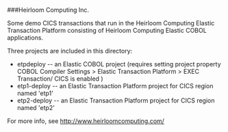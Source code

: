 ###Heirloom Computing Inc.

Some demo CICS transactions that run in the Heirloom Computing
Elastic Transaction Platform consisting of Heirloom Computing
Elastic COBOL applications.

Three projects are included in this directory:
   - etpdeploy   -- an Elastic COBOL project (requires setting
                  project property COBOL Compiler Settings >
                  Elastic Transaction Platform > EXEC Transaction/
                  CICS is enabled )
   - etp1-deploy -- an Elastic Transaction Platform project
                  for CICS region named 'etp1'
   - etp2-deploy -- an Elastic Transaction Platform project
                  for CICS region named 'etp2'

For more info, see http://www.heirloomcomputing.com/
